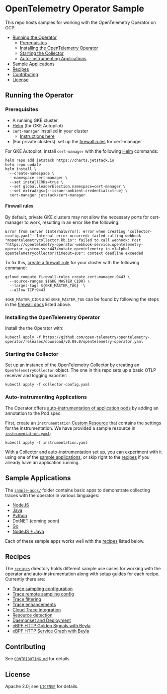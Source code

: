 # OpenTelemetry Operator Sample

This repo hosts samples for working with the OpenTelemetry Operator on GCP.

* [Running the Operator](#running-the-operator)
   * [Prerequisites](#prerequisites)
   * [Installing the OpenTelemetry Operator](#installing-the-opentelemetry-operator)
   * [Starting the Collector](#starting-the-collector)
   * [Auto-instrumenting Applications](#auto-instrumenting-applications)
* [Sample Applications](#sample-applications)
* [Recipes](#recipes)
* [Contributing](#contributing)
* [License](#license)

## Running the Operator

### Prerequisites

* A running GKE cluster
* [Helm](https://helm.sh) (for GKE Autopilot)
* `cert-manager` installed in your cluster
  * [Instructions here](https://cert-manager.io/docs/installation/)
* (For private clusters): set up the [firewall rules](#firewall-rules) for cert-manager

For GKE Autopilot, install `cert-manager` with the following [Helm](https://helm.sh) commands:
```
helm repo add jetstack https://charts.jetstack.io
helm repo update
helm install \
  --create-namespace \
  --namespace cert-manager \
  --set installCRDs=true \
  --set global.leaderElection.namespace=cert-manager \
  --set extraArgs={--issuer-ambient-credentials=true} \
  cert-manager jetstack/cert-manager
```

#### Firewall rules

By default, private GKE clusters may not allow the necessary ports for
cert-manager to work, resulting in an error like the following:

```
Error from server (InternalError): error when creating "collector-config.yaml": Internal error occurred: failed calling webhook "mopentelemetrycollector.kb.io": failed to call webhook: Post "https://opentelemetry-operator-webhook-service.opentelemetry-operator-system.svc:443/mutate-opentelemetry-io-v1alpha1-opentelemetrycollector?timeout=10s": context deadline exceeded
```

To fix this, [create a firewall
rule](https://cloud.google.com/kubernetes-engine/docs/how-to/private-clusters#add_firewall_rules)
for your cluster with the following command:

```
gcloud compute firewall-rules create cert-manager-9443 \
  --source-ranges ${GKE_MASTER_CIDR} \
  --target-tags ${GKE_MASTER_TAG}  \
  --allow TCP:9443
```

`$GKE_MASTER_CIDR` and `$GKE_MASTER_TAG` can be found by following the steps in
the [firewall
docs](https://cloud.google.com/kubernetes-engine/docs/how-to/private-clusters#add_firewall_rules)
listed above.

### Installing the OpenTelemetry Operator

Install the the Operator with:

```
kubectl apply -f https://github.com/open-telemetry/opentelemetry-operator/releases/download/v0.89.0/opentelemetry-operator.yaml
```

### Starting the Collector

Set up an instance of the OpenTelemetry Collector by creating an `OpenTelemetryCollector` object.
The one in this repo sets up a basic OTLP receiver and logging exporter:

```
kubectl apply -f collector-config.yaml
```

### Auto-instrumenting Applications

The Operator offers [auto-instrumentation of application pods](https://github.com/open-telemetry/opentelemetry-operator#opentelemetry-auto-instrumentation-injection)
by adding an annotation to the Pod spec.

First, create an `Instrumentation` [Custom Resource](https://kubernetes.io/docs/concepts/extend-kubernetes/api-extension/custom-resources/)
that contains the settings for the instrumentation. We have provided a sample resource
in [`instrumentation.yaml`](instrumentation.yaml):

```
kubectl apply -f instrumentation.yaml
```

With a Collector and auto-instrumentation set up, you can experiment with it using one of the [sample applications](sample-apps),
or skip right to the [recipes](recipes) if you already have an application running.

## Sample Applications

The [`sample-apps/`](sample-apps/) folder contains basic apps to demonstrate collecting traces with
the operator in various languages:

* [NodeJS](sample-apps/nodejs)
* [Java](sample-apps/java)
* [Python](sample-apps/python)
* DotNET (coming soon)
* [Go](sample-apps/go)
* [NodeJS + Java](sample-apps/nodejs-java)

Each of these sample apps works well with the [recipes](recipes) listed below.

## Recipes

The [`recipes`](recipes/) directory holds different sample use cases for working with the
operator and auto-instrumentation along with setup guides for each recipe. Currently there are:

* [Trace sampling configuration](recipes/trace-sampling)
* [Trace remote sampling config](recipes/trace-remote-sampling)
* [Trace filtering](recipes/trace-filtering)
* [Trace enhancements](recipes/trace-enhancements)
* [Cloud Trace integration](recipes/cloud-trace)
* [Resource detection](recipes/resource-detection)
* [Daemonset and Deployment](recipes/daemonset-and-deployment)
* [eBPF HTTP Golden Signals with Beyla](recipes/beyla-golden-signals)
* [eBPF HTTP Service Graph with Beyla](recipes/beyla-service-graph)

## Contributing

See [`CONTRIBUTING.md`](CONTRIBUTING.md) for details.

## License

Apache 2.0; see [`LICENSE`](LICENSE) for details.
